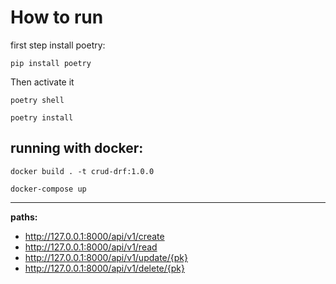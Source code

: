 # How to run

first step install poetry:

`pip install poetry`

Then activate it 

`poetry shell` 

`poetry install`


## running with docker:


`docker build . -t crud-drf:1.0.0`

`docker-compose up`

----------------------

**paths:**

- http://127.0.0.1:8000/api/v1/create
- http://127.0.0.1:8000/api/v1/read
- http://127.0.0.1:8000/api/v1/update/{pk}
- http://127.0.0.1:8000/api/v1/delete/{pk}